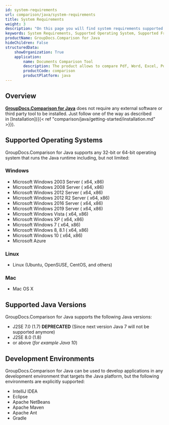 ```yaml
---
id: system-requirements
url: comparison/java/system-requirements
title: System Requirements
weight: 3
description: "On this page you will find system requirements supported platforms, development environments. GroupDocs.Comparison for Java does not require any external software or third party tool to be installed."
keywords: System Requirements, Supported Operating System, Supported Frameworks
productName: GroupDocs.Comparison for Java
hideChildren: False
structuredData:
    showOrganization: True
    application:
        name: Documents Comparison Tool
        description: The product allows to compare Pdf, Word, Excel, PowerPoint, AutoCad, Image, Code and much more file formats. Comparison API also supports accepting or rejecting changes, extracting document information and generating comparison report
        productCode: comparison
        productPlatform: java
---
```

## Overview

**[GroupDocs.Comparison for Java](https://products.groupdocs.com/comparison/java)** does not require any external software or third party tool to be installed. Just follow one of the way as described in [Installation]({{< ref "comparison/java/getting-started/installation.md" >}}).

## Supported Operating Systems

GroupDocs.Comparison for Java supports any 32-bit or 64-bit operating system that runs the Java runtime including, but not limited:

### Windows

*   Microsoft Windows 2003 Server ( x64, x86)
*   Microsoft Windows 2008 Server ( x64, x86)
*   Microsoft Windows 2012 Server ( x64, x86)
*   Microsoft Windows 2012 R2 Server ( x64, x86)
*   Microsoft Windows 2016 Server ( x64, x86)
*   Microsoft Windows 2019 Server ( x64, x86)
*   Microsoft Windows Vista ( x64, x86)
*   Microsoft Windows XP ( x64, x86)
*   Microsoft Windows 7 ( x64, x86)
*   Microsoft Windows 8, 8.1 ( x64, x86)
*   Microsoft Windows 10 ( x64, x86)
*   Microsoft Azure

### Linux

*   Linux (Ubuntu, OpenSUSE, CentOS, and others)

### Mac

*   Mac OS X

## Supported Java Versions

GroupDocs.Comparison for Java supports the following Java versions:

*   J2SE 7.0 (1.7) **DEPRECATED** (Since next version Java 7 will not be supported anymore)
*   J2SE 8.0 (1.8)
*   or above (*for example Java 10*)

## Development Environments

GroupDocs.Comparison for Java can be used to develop applications in any development environment that targets the Java platform, but the following environments are explicitly supported:

*   IntelliJ IDEA
*   Eclipse
*   Apache NetBeans
*   Apache Maven
*   Apache Ant
*   Gradle